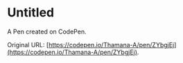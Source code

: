 # Untitled

A Pen created on CodePen.

Original URL: [https://codepen.io/Thamana-A/pen/ZYbgjEj](https://codepen.io/Thamana-A/pen/ZYbgjEj).

